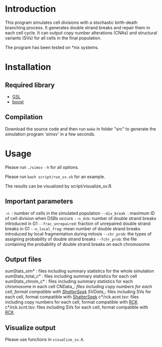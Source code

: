 # Introduction
This program simulates cell divisions with a stochastic birth-death branching process.
It generates double strand breaks and repair them in each cell cycle.
It can output copy number alterations (CNAs) and structural variants (SVs) for all cells in the final population.

The program has been tested on *nix systems.

# Installation
## Required library
* [GSL](https://www.gnu.org/software/gsl/)
* [boost](https://www.boost.org)

## Compilation
Download the source code and then run `make` in folder "src" to generate the simulation program 'simsv' in a few seconds.



# Usage
Please run `./simsv -h` for all options.

Please run `bash script/run_sv.sh` for an example.

The results can be visualized by script/visualize_sv.R.

## Important parameters
`-n `: number of cells in the simulated population
`--div_break `: maximum ID of cell division when DSBs occurs
`--n_dsb`: number of double strand breaks introduced in G1
`--frac_unrepaired`: fraction of unrepaired double strand breaks in G1
`--n_local_frag`: mean number of double strand breaks introduced by local fragmentation during mitosis
`--chr_prob`: the types of assigning probability of double strand breaks
`--fchr_prob`: the file containing the probability of double strand breaks on each chromosome


## Output files
sumStats_sim* : files including summary statistics for the whole simulation 
sumStats_total_c* : files including summary statistics for each cell 
sumStats_chrom_c* : files including summary statistics for each chromosome in each cell 
CNData_*: files including copy numbers for each cell, format compatible with [ShatterSeek](https://github.com/parklab/ShatterSeek)
SVData_*: files including SVs for each cell, format compatible with [ShatterSeek](https://github.com/parklab/ShatterSeek)
c*/rck.acnt.tsv: files including copy numbers for each cell, format compatible with [RCK](https://github.com/aganezov/rck)
c*/rck.scnt.tsv: files including SVs for each cell, format compatible with [RCK](https://github.com/aganezov/rck)

## Visualize output
Please use functions in `visualize_sv.R`.
